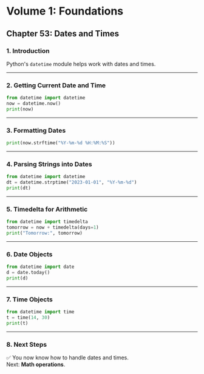 # Volume 1: Foundations
## Chapter 53: Dates and Times

### 1. Introduction
Python's `datetime` module helps work with dates and times.

---

### 2. Getting Current Date and Time
```python
from datetime import datetime
now = datetime.now()
print(now)
```

---

### 3. Formatting Dates
```python
print(now.strftime("%Y-%m-%d %H:%M:%S"))
```

---

### 4. Parsing Strings into Dates
```python
from datetime import datetime
dt = datetime.strptime("2023-01-01", "%Y-%m-%d")
print(dt)
```

---

### 5. Timedelta for Arithmetic
```python
from datetime import timedelta
tomorrow = now + timedelta(days=1)
print("Tomorrow:", tomorrow)
```

---

### 6. Date Objects
```python
from datetime import date
d = date.today()
print(d)
```

---

### 7. Time Objects
```python
from datetime import time
t = time(14, 30)
print(t)
```

---

### 8. Next Steps
✅ You now know how to handle dates and times.  
Next: **Math operations**.
